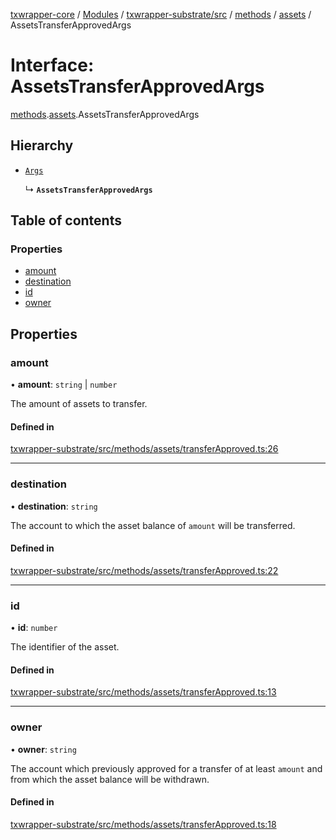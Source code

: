 [txwrapper-core](../README.md) / [Modules](../modules.md) / [txwrapper-substrate/src](../modules/txwrapper_substrate_src.md) / [methods](../modules/txwrapper_substrate_src.methods.md) / [assets](../modules/txwrapper_substrate_src.methods.assets.md) / AssetsTransferApprovedArgs

# Interface: AssetsTransferApprovedArgs

[methods](../modules/txwrapper_substrate_src.methods.md).[assets](../modules/txwrapper_substrate_src.methods.assets.md).AssetsTransferApprovedArgs

## Hierarchy

- [`Args`](../modules/txwrapper_core_src.md#args)

  ↳ **`AssetsTransferApprovedArgs`**

## Table of contents

### Properties

- [amount](txwrapper_substrate_src.methods.assets.AssetsTransferApprovedArgs.md#amount)
- [destination](txwrapper_substrate_src.methods.assets.AssetsTransferApprovedArgs.md#destination)
- [id](txwrapper_substrate_src.methods.assets.AssetsTransferApprovedArgs.md#id)
- [owner](txwrapper_substrate_src.methods.assets.AssetsTransferApprovedArgs.md#owner)

## Properties

### amount

• **amount**: `string` \| `number`

The amount of assets to transfer.

#### Defined in

[txwrapper-substrate/src/methods/assets/transferApproved.ts:26](https://github.com/paritytech/txwrapper-core/blob/54903b8/packages/txwrapper-substrate/src/methods/assets/transferApproved.ts#L26)

___

### destination

• **destination**: `string`

The account to which the asset balance of `amount` will be transferred.

#### Defined in

[txwrapper-substrate/src/methods/assets/transferApproved.ts:22](https://github.com/paritytech/txwrapper-core/blob/54903b8/packages/txwrapper-substrate/src/methods/assets/transferApproved.ts#L22)

___

### id

• **id**: `number`

The identifier of the asset.

#### Defined in

[txwrapper-substrate/src/methods/assets/transferApproved.ts:13](https://github.com/paritytech/txwrapper-core/blob/54903b8/packages/txwrapper-substrate/src/methods/assets/transferApproved.ts#L13)

___

### owner

• **owner**: `string`

The account which previously approved for a transfer of at least `amount` and
from which the asset balance will be withdrawn.

#### Defined in

[txwrapper-substrate/src/methods/assets/transferApproved.ts:18](https://github.com/paritytech/txwrapper-core/blob/54903b8/packages/txwrapper-substrate/src/methods/assets/transferApproved.ts#L18)
